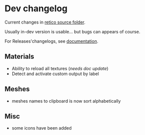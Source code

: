 # Dev changelog

Current changes in [retico source folder](https://github.com/Vinc3r/ReTiCo/tree/master/retico).

Usually in-dev version is usable... but bugs can appears of course.

For Releases'changelogs, see [documentation](https://github.com/Vinc3r/ReTiCo/wiki/Changelog).

## Materials


- Ability to reload all textures (*needs doc update*)
- Detect and activate custom output by label

## Meshes

- meshes names to clipboard is now sort alphabetically

## Misc

- some icons have been added


